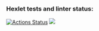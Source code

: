 ### Hexlet tests and linter status:
[![Actions Status](https://github.com/ilyaleus/frontend-project-44/workflows/hexlet-check/badge.svg)](https://github.com/ilyaleus/frontend-project-44/actions)
<a href="https://codeclimate.com/github/ilyaleus/frontend-project-44/maintainability"><img src="https://api.codeclimate.com/v1/badges/57a756623538e7efa5fd/maintainability" /></a>
